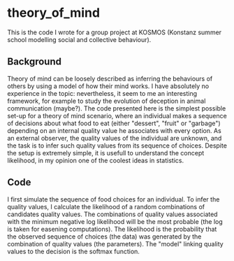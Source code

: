 # theory_of_mind
This is the code I wrote for a group project at KOSMOS (Konstanz summer school modelling social and collective behaviour).

## Background

Theory of mind can be loosely described as inferring the behaviours of others by using a model of how their mind works. I have absolutely no experience in the topic: nevertheless, it seem to me an interesting framework, for example to study the evolution of deception in animal communication (maybe?). The code presented here is the simplest possible set-up for a theory of mind scenario, where an individual makes a sequence of decisions about what food to eat (either "dessert", "fruit" or "garbage") depending on an internal quality value he associates with every option. As an external observer, the quality values of the individual are unknown, and the task is to infer such quality values from its sequence of choices. Despite the setup is extremely simple, it is usefull to understand the concept likelihood, in my opinion one of the coolest ideas in statistics.

## Code
I first simulate the sequence of food choices for an individual. To infer the quality values, I calculate the likelihood of a random combinations of candidates quality values. The combinations of quality values associated with the minimum negative log likelihood will be the most probable (the log is taken for easening computations). The likelihood is the probability that the observed sequence of choices (the data) was generated by the combination of quality values (the parameters). The "model" linking quality values to the decision is the softmax function. 

